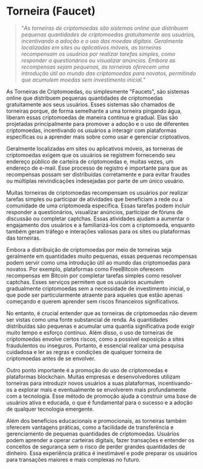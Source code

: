 # Torneira (Faucet)

>"*As torneiras de criptomoedas são sistemas online que distribuem pequenas quantidades de criptomoedas gratuitamente aos usuários, incentivando a adoção e o uso das moedas digitais. Geralmente localizadas em sites ou aplicativos móveis, as torneiras recompensam os usuários por realizar tarefas simples, como responder a questionários ou visualizar anúncios. Embora as recompensas sejam pequenas, as torneiras oferecem uma introdução útil ao mundo das criptomoedas para novatos, permitindo que acumulem moedas sem investimento inicial.*"

As Torneiras de Criptomoedas, ou simplesmente "Faucets", são sistemas online que distribuem pequenas quantidades de criptomoedas gratuitamente aos seus usuários. Esses sistemas são chamados de torneiras porque, de forma semelhante a uma torneira pingando água, liberam essas criptomoedas de maneira contínua e gradual. Elas são projetadas principalmente para promover a adoção e o uso de diferentes criptomoedas, incentivando os usuários a interagir com plataformas específicas ou a aprender mais sobre como usar e gerenciar criptoativos.

Geralmente localizadas em sites ou aplicativos móveis, as torneiras de criptomoedas exigem que os usuários se registrem fornecendo seu endereço público de carteira de criptomoedas e, muitas vezes, um endereço de e-mail. Esse processo de registro é importante para que as recompensas possam ser distribuídas corretamente e para evitar fraudes ou múltiplas reivindicações indesejadas por parte de um único usuário.

Muitas torneiras de criptomoedas recompensam os usuários por realizar tarefas simples ou participar de atividades que beneficiam a rede ou a comunidade de uma criptomoeda específica. Essas tarefas podem incluir responder a questionários, visualizar anúncios, participar de fóruns de discussão ou completar captchas. Essas atividades ajudam a aumentar o engajamento dos usuários e a familiarizá-los com a criptomoeda, enquanto também geram tráfego e interações valiosas para os sites ou plataformas das torneiras.

Embora a distribuição de criptomoedas por meio de torneiras seja geralmente em quantidades muito pequenas, essas pequenas recompensas podem servir como uma introdução útil ao mundo das criptomoedas para novatos. Por exemplo, plataformas como FreeBitcoin oferecem recompensas em Bitcoin por completar tarefas simples como resolver captchas. Esses serviços permitem que os usuários acumulem gradualmente criptomoedas sem a necessidade de investimento inicial, o que pode ser particularmente atraente para aqueles que estão apenas começando e querem aprender sem riscos financeiros significativos.

No entanto, é crucial entender que as torneiras de criptomoedas não devem ser vistas como uma fonte substancial de renda. As quantidades distribuídas são pequenas e acumular uma quantia significativa pode exigir muito tempo e esforço contínuo. Além disso, o uso de torneiras de criptomoedas envolve certos riscos, como a possível exposição a sites fraudulentos ou inseguros. Portanto, é essencial realizar uma pesquisa cuidadosa e ler as regras e condições de qualquer torneira de criptomoedas antes de se envolver.

Outro ponto importante é a promoção do uso de criptomoedas e plataformas blockchain. Muitas empresas e desenvolvedores utilizam torneiras para introduzir novos usuários a suas plataformas, incentivando-os a explorar mais e eventualmente se envolverem mais profundamente com a tecnologia. Esse método de promoção ajuda a construir uma base de usuários ativa e educada, o que é fundamental para o sucesso e a adoção de qualquer tecnologia emergente.

Além dos benefícios educacionais e promocionais, as torneiras também oferecem vantagens práticas, como a facilidade de transferência e gerenciamento de pequenas quantidades de criptomoedas. Usuários podem aprender a operar carteiras digitais, fazer transações e entender os conceitos de segurança sem o risco de perder grandes quantidades de dinheiro. Essa experiência prática é inestimável e pode preparar os usuários para transações maiores e mais complexas no futuro.
